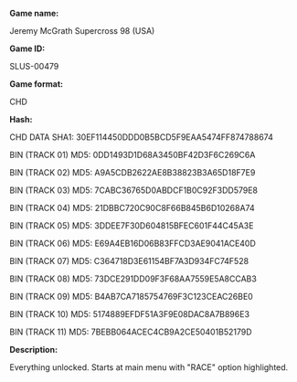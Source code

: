 **Game name:**

Jeremy McGrath Supercross 98 (USA)

**Game ID:**

SLUS-00479

**Game format:**

CHD

**Hash:**

CHD DATA SHA1: 30EF114450DDD0B5BCD5F9EAA5474FF874788674

BIN (TRACK 01) MD5: 0DD1493D1D68A3450BF42D3F6C269C6A

BIN (TRACK 02) MD5: A9A5CDB2622AE8B38823B3A65D18F7E9

BIN (TRACK 03) MD5: 7CABC36765D0ABDCF1B0C92F3DD579E8

BIN (TRACK 04) MD5: 21DBBC720C90C8F66B845B6D10268A74

BIN (TRACK 05) MD5: 3DDEE7F30D604815BFEC601F44C45A3E

BIN (TRACK 06) MD5: E69A4EB16D06B83FFCD3AE9041ACE40D

BIN (TRACK 07) MD5: C364718D3E61154BF7A3D934FC74F528

BIN (TRACK 08) MD5: 73DCE291DD09F3F68AA7559E5A8CCAB3

BIN (TRACK 09) MD5: B4AB7CA7185754769F3C123CEAC26BE0

BIN (TRACK 10) MD5: 5174889EFDF51A3F9E08DAC8A7B896E3

BIN (TRACK 11) MD5: 7BEBB064ACEC4CB9A2CE50401B52179D

**Description:**

Everything unlocked. Starts at main menu with "RACE" option highlighted.